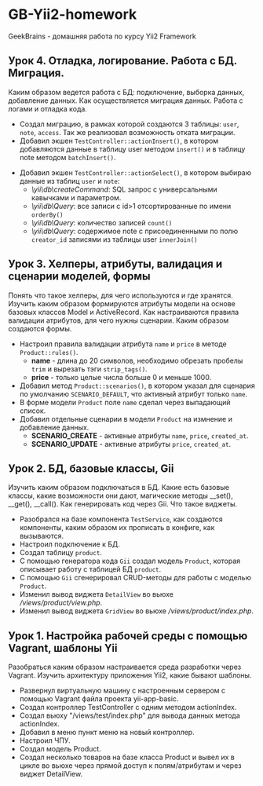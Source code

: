 # GB-Yii2-homework
GeekBrains - домашняя работа по курсу Yii2 Framework

## Урок 4. Отладка, логирование. Работа с БД. Миграция.

Каким образом ведется работа с БД: подключение, выборка данных, добавление данных. Как осуществляется миграция данных. Работа с логами и отладка кода.

* Создал миграцию, в рамках которой создаются 3 таблицы: `user`, `note`, `access`. Так же реализовал возможность отката миграции.
* Добавил экшен `TestController::actionInsert()`, в котором добавляются данные в таблицу user методом `insert()` и в таблицу note методом `batchInsert()`.
+ Добавил экшен `TestController::actionSelect()`, в котором выбираю данные из таблиц `user` и `note`:
    * _\yii\db\createCommand_: SQL запрос с универсальными кавычками и параметром.
    * _\yii\db\Query_: все записи с id>1 отсортированные по имени `orderBy()`
    * _\yii\db\Query_: количество записей `count()`
    * _\yii\db\Query_: содержимое note с присоединенными по полю `creator_id` записями из таблицы user `innerJoin()`

## Урок 3. Хелперы, атрибуты, валидация и сценарии моделей, формы

Понять что такое хелперы, для чего используются и где хранятся. Изучить каким образом формируются атрибуты модели на основе базовых классов Model и ActiveRecord. Как настраиваются правила валидации атрибутов, для чего нужны сценарии. Каким образом создаются формы.

* Настроил правила валидации атрибута `name` и `price` в методе `Product::rules()`.
    * **name** - длина до 20 символов, необходимо обрезать пробелы `trim` и вырезать тэги `strip_tags()`.
    * **price** - только целые числа больше 0 и меньше 1000.
* Добавил метод `Product::scenarios()`, в котором указал для сценария по умолчанию `SCENARIO_DEFAULT`, что активный атрибут только `name`.
* В форме модели `Product` поле `name` сделал через выпадающий список.
* Добавил отдельные сценарии в модели `Product` на измнение и добавление данных.
    * **SCENARIO_CREATE** - активные атрибуты `name`, `price`, `created_at`.
    * **SCENARIO_UPDATE** - активные атрибуты `price`, `created_at`.

## Урок 2. БД, базовые классы, Gii

Изучить каким образом подключаться в БД. Какие есть базовые классы, какие возможности они дают, магические методы __set(), __get(), __call(). Как генерировать код через Gii. Что такое виджеты.

* Разобрался на базе компонента `TestService`, как создаются компоненты, каким образом их прописать в конфиге, как вызываются.
* Настроил подключение к БД. 
* Создал таблицу `product`. 
* C помощью генератора кода `Gii` создал модель `Product`, которая описывает работу с таблицей БД `product`. 
* C помощью `Gii` сгенерировал CRUD-методы для работы с моделью `Product`.
* Изменил вывод виджета `DetailView` во вьюхе _/views/product/view.php_.
* Изменил вывод виджета `GridView` во вьюхе _/views/product/index.php_.

## Урок 1. Настройка рабочей среды с помощью Vagrant, шаблоны Yii

Разобраться каким образом настраивается среда разработки через Vagrant. Изучить архитектуру приложения Yii2, какие бывают шаблоны. 

* Развернул виртуальную машину c настроенным сервером с помощью Vagrant файла проекта yii-app-basic.
* Создал контроллер TestController с одним методом actionIndex.
* Создал вьюху "/views/test/index.php" для вывода данных метода actionIndex.
* Добавил в меню пункт меню на новый контроллер.
* Настроил ЧПУ.
* Создал модель Product.
* Создал несколько товаров на базе класса Product и вывел их в цикле во вьюхе через прямой доступ к полям/атрибутам и через виджет DetailView.
